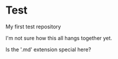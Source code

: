 Test
====

My first test repository

I'm not sure how this all hangs together yet. 

Is the '.md' extension special here?
